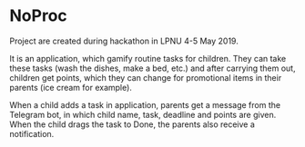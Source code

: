 # NoProc


Project are created during hackathon in LPNU 4-5 May 2019.


It is an application, which gamify routine tasks for children. 
They can take these tasks (wash the dishes, make a bed, etc.) and after carrying them out, children get points, which they can change for 
promotional items in their parents (ice cream for example).


When a child adds a task in application, parents get a message from the Telegram bot, in which child name, task, deadline and points are 
given. When the child drags the task to Done, the parents also receive a notification.
